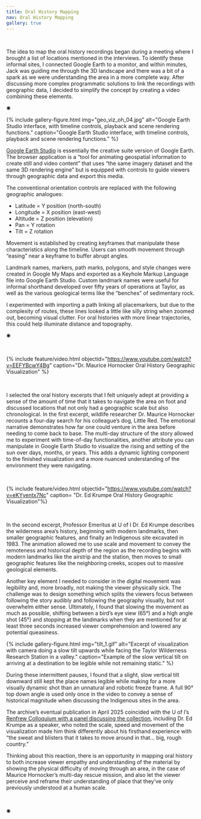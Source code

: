 ```yaml
---
title: Oral History Mapping
nav: Oral History Mapping
gallery: true
---
```


<br>

The idea to map the oral history recordings began during a meeting where I brought a list of locations mentioned in the interviews. To identify these informal sites, I connected Google Earth to a monitor, and within minutes, Jack was guiding me through the 3D landscape and there was a bit of a spark as we were understanding the area in a more complete way. After discussing more complex programmatic solutions to link the recordings with geographic data, I decided to simplify the concept by creating a video combining these elements.

<div class="symbol-container">
    <p class="symbol">&#10042;</p>
</div>

{% include gallery-figure.html img="geo_viz_oh_04.jpg" alt="Google Earth Studio interface, with timeline controls, playback and scene rendering functions." caption="Google Earth Studio interface, with timeline controls, playback and scene rendering functions." %}

[Google Earth Studio](https://www.google.com/earth/studio/faq/) is essentially the creative suite version of Google Earth. The browser application is a “tool for animating geospatial information to create still and video content” that uses “the same imagery dataset and the same 3D rendering engine” but is equipped with controls to guide viewers through geographic data and export this media.

The conventional orientation controls are replaced with the following geographic analogues:

- Latitude = Y position (north-south)
- Longitude = X position (east-west)
- Altitude = Z position (elevation)
- Pan = Y rotation
- Tilt = Z rotation

Movement is established by creating keyframes that manipulate these characteristics along the timeline. Users can smooth movement through “easing” near a keyframe to buffer abrupt angles.

Landmark names, markers, path marks, polygons, and style changes were created in Google My Maps and exported as a Keyhole Markup Language file into Google Earth Studio. Custom landmark names were useful for informal shorthand developed over fifty years of operations at Taylor, as well as the various geological terms like the “benches” of sedimentary rock.

I experimented with importing a path linking all placemarkers, but due to the complexity of routes, these lines looked a little like silly string when zoomed out, becoming visual clutter. For oral histories with more linear trajectories, this could help illuminate distance and topography.

<div class="symbol-container">
    <p class="symbol">&#10042;</p>
</div>

<br> 

{% include feature/video.html objectid="https://www.youtube.com/watch?v=EEFYBcwY4Bg" caption="Dr. Maurice Hornocker Oral History Geographic Visualization" %}

<br>

I selected the oral history excerpts that I felt uniquely adept at providing a sense of the amount of time that it takes to navigate the area on foot and discussed locations that not only had a geographic scale but also chronological. In the first excerpt, wildlife researcher Dr. Maurice Hornocker recounts a four-day search for his colleague’s dog, Little Red. The emotional narrative demonstrates how far one could venture in the area before needing to come back to base. The multi-day structure of the story allowed me to experiment with time-of-day functionalities, another attribute you can manipulate in Google Earth Studio to visualize the rising and setting of the sun over days, months, or years. This adds a dynamic lighting component to the finished visualization and a more nuanced understanding of the environment they were navigating.

<br>

{% include feature/video.html objectid="https://www.youtube.com/watch?v=eKYyentx7Nc" caption= "Dr. Ed Krumpe Oral History Geographic Visualization"%}

<br>

In the second excerpt, Professor Emeritus at U of I Dr. Ed Krumpe describes the wilderness area’s history, beginning with modern landmarks, then smaller geographic features, and finally an Indigenous site excavated in 1983. The animation allowed me to use scale and movement to convey the remoteness and historical depth of the region as the recording begins with modern landmarks like the airstrip and the station, then moves to small geographic features like the neighboring creeks, scopes out to massive geological elements.

Another key element I needed to consider in the digital movement was legibility and, more broadly, not making the viewer physically sick. The challenge was to design something which splits the viewers focus between following the story audibly and following the geography visually, but not overwhelm either sense. Ultimately, I found that slowing the movement as much as possible, shifting between a bird’s eye view (65°) and a high angle shot (45°) and stopping at the landmarks when they are mentioned for at least three seconds increased viewer comprehension and lowered any potential queasiness. 

{% include gallery-figure.html img="tilt_1.gif" alt="Excerpt of visualization with camera doing a slow tilt upwards while facing the Taylor Wilderness Research Station in a valley." caption="Example of the slow vertical tilt on arriving at a destination to be legible while not remaining static." %}

During these intermittent pauses, I found that a slight, slow vertical tilt downward still kept the place names legible while making for a more visually dynamic shot than an unnatural and robotic freeze frame. A full 90° top down angle is used only once in the video to convey a sense of historical magnitude when discussing the Indigenous sites in the area.

The archive’s eventual publication in April 2025 coincided with the U of I’s [Renfrew Colloquium with a panel discussing the collection](https://www.youtube.com/watch?v=qMir-2KZMow), including Dr. Ed Krumpe as  a speaker, who noted the scale, speed and movement of the visualization made him think differently about his firsthand experience with “the sweat and blisters that it takes to move around in that… big, rough country.”

Thinking about this reaction, there is an opportunity in mapping oral history to both increase viewer empathy and understanding of the material by showing the physical difficulty of moving through an area, in the case of Maurice Hornocker’s multi-day rescue mission, and also let the viewer perceive and reframe their understanding of place that they’ve only previously understood at a human scale.

<br>

<div class="symbol-container">
    <p class="symbol">&#10042;</p>
</div>

<br>